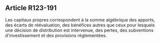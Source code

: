 Article R123-191
----
Les capitaux propres correspondent à la somme algébrique des apports, des écarts
de réévaluation, des bénéfices autres que ceux pour lesquels une décision de
distribution est intervenue, des pertes, des subventions d'investissement et des
provisions réglementées.

